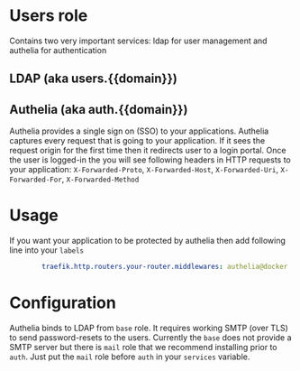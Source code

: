 # Users role

Contains two very important services: ldap for user management and authelia for authentication

## LDAP (aka users.{{domain}})



## Authelia (aka auth.{{domain}})

Authelia provides a single sign on (SSO) to your applications. Authelia captures every request that
is going to your application. If it sees the request origin for the first time then it redirects user
to a login portal. Once the user is logged-in the you will see following headers in HTTP requests to
your application: `X-Forwarded-Proto`, `X-Forwarded-Host`, `X-Forwarded-Uri`, `X-Forwarded-For`,
`X-Forwarded-Method`

# Usage

If you want your application to be protected by authelia then add following line into your `labels`

```yaml
        traefik.http.routers.your-router.middlewares: authelia@docker
```

# Configuration

Authelia binds to LDAP from `base` role. It requires working SMTP (over TLS) to send password-resets
to the users. Currently the `base` does not provide a SMTP server but there is `mail` role that we
recommend installing prior to `auth`. Just put the `mail` role before `auth` in your `services`
variable.